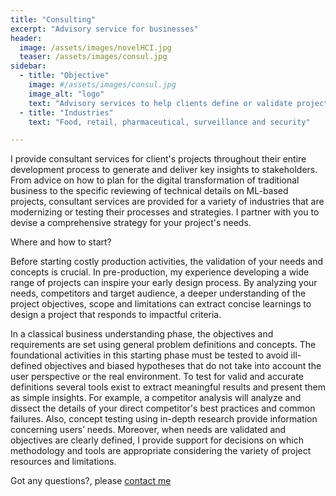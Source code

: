 ```yaml
---
title: "Consulting"
excerpt: "Advisory service for businesses"
header:
  image: /assets/images/novelHCI.jpg
  teaser: /assets/images/consul.jpg
sidebar:
  - title: "Objective"
    image: #/assets/images/consul.jpg
    image_alt: "logo"
    text: "Advisory services to help clients define or validate project and business strategies"
  - title: "Industries"
    text: "Food, retail, pharmaceutical, surveillance and security"

---
```

I provide consultant services for client's projects throughout their entire development process 
to generate and deliver key insights to stakeholders. 
From advice on how to plan for the digital transformation of traditional business 
to the specific reviewing of technical details on ML-based projects, 
consultant services are provided for a variety of industries that are modernizing or testing
their processes and strategies. 
I partner with you to devise a comprehensive strategy for your project's needs.

Where and how to start? 

Before starting costly production activities, the validation of your needs and concepts is crucial.
In pre-production, my experience developing a wide range of projects can inspire your early design 
process. By analyzing your needs, competitors and target audience, a deeper understanding 
of the project objectives, scope and limitations can extract concise learnings to design a
project that responds to impactful criteria.

In a classical business understanding phase, the objectives and requirements are set using general
problem definitions and concepts. The foundational activities in this starting phase must be tested 
to avoid ill-defined objectives and biased hypotheses that do not take into account the user perspective or
the real environment. To test for valid and accurate definitions several tools exist to extract meaningful 
results and present them as simple insights. For example, a competitor analysis will analyze and dissect the 
details of your direct competitor's best practices and common failures. Also, concept testing using in-depth 
research provide information concerning users’ needs. 
Moreover, when needs are validated and objectives are clearly defined, I provide support for decisions on which 
methodology and tools are appropriate considering the variety of project resources and limitations. 

Got any questions?, please [contact me](https://forms.gle/63NYpG1siX6E4KGj8)




